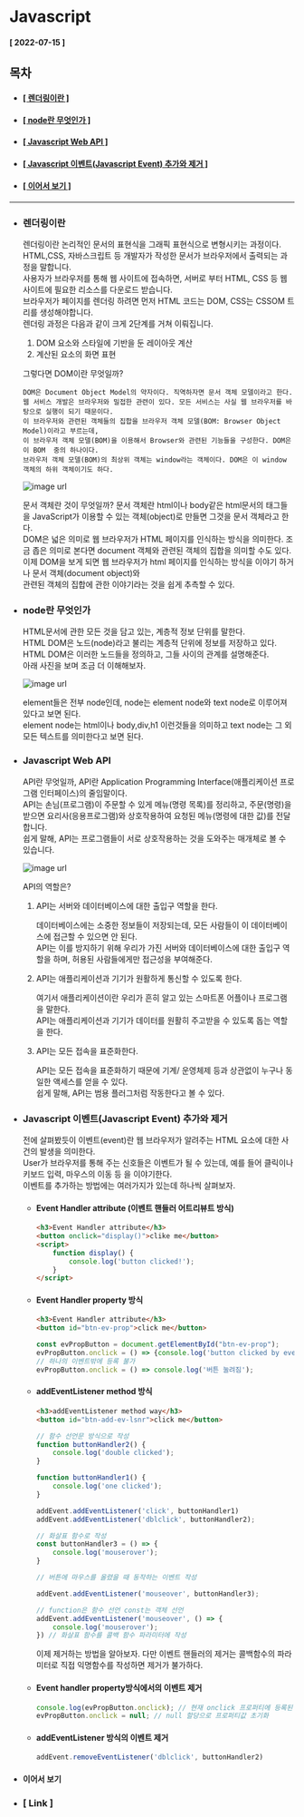 # Javascript  
  
  #### [ 2022-07-15 ]  
    
## 목차  
  * #### [[ 렌더링이란 ]](#렌더링이란)
  * #### [[ node란 무엇인가 ]](#node란-무엇인가)
  * #### [[ Javascript Web API ]](#javascript-web-api)
  * #### [[ Javascript 이벤트(Javascript Event) 추가와 제거 ]](#javascript-이벤트javascript-event-추가와-제거)
  * #### [[ 이어서 보기 ]](#이어서-보기)
    
      
-----------------------------------------------------------------------------------------------------------------------------------------------------    
   
* ### 렌더링이란  

  렌더링이란 논리적인 문서의 표현식을 그래픽 표현식으로 변형시키는 과정이다.     
  HTML,CSS, 자바스크립트 등 개발자가 작성한 문서가 브라우저에서 출력되는 과정을 말합니다.  
  사용자가 브라우저를 통해 웹 사이트에 접속하면, 서버로 부터 HTML, CSS 등 웹 사이트에 필요한 리소스를 다운로드 받습니다.   
  브라우저가 페이지를 렌더링 하려면 먼저 HTML 코드는 DOM, CSS는 CSSOM 트리를 생성해야합니다.  
  렌더링 과정은 다음과 같이 크게 2단계를 거쳐 이뤄집니다.
  
  1) DOM 요소와 스타일에 기반을 둔 레이아웃 계산  
  2) 계산된 요소의 화면 표현  
    
  그렇다면 DOM이란 무엇일까?  
    
      DOM은 Document Object Model의 약자이다. 직역하자면 문서 객체 모델이라고 한다.  
      웹 서비스 개발은 브라우저와 밀접한 관련이 있다. 모든 서비스는 사실 웹 브라우저를 바탕으로 실행이 되기 때문이다.    
      이 브라우저와 관련된 객체들의 집합을 브라우저 객체 모델(BOM: Browser Object Model)이라고 부르는데,       
      이 브라우저 객체 모델(BOM)을 이용해서 Browser와 관련된 기능들을 구성한다. DOM은 이 BOM  중의 하나이다.   
      브라우저 객체 모델(BOM)의 최상위 객체는 window라는 객체이다. DOM은 이 window 객체의 하위 객체이기도 하다.  
        
  ![image url](https://github.com/12OneTwo12/TIL/blob/main/Javascript/1_5IGcw4wzFutYn82PePUNag.jpg?raw=true)  
    
  문서 객체란 것이 무엇일까? 문서 객체란 html이나 body같은 html문서의 태그들을 JavaScript가 이용할 수 있는 객체(object)로 만들면 그것을 문서 객체라고 한다.   
  DOM은 넓은 의미로 웹 브라우저가 HTML 페이지를 인식하는 방식을 의미한다. 조금 좁은 의미로 본다면 document 객체와 관련된 객체의 집합을 의미할 수도 있다.  
  이제 DOM을 보게 되면 웹 브라우저가 html 페이지를 인식하는 방식을 이야기 하거나 문서 객체(document object)와  
  관련된 객체의 집합에 관한 이야기라는 것을 쉽게 추측할 수 있다.  
    
* ### node란 무엇인가    
  
  HTML문서에 관한 모든 것을 담고 있는, 계층적 정보 단위를 말한다.  
  HTML DOM은 노드(node)라고 불리는 계층적 단위에 정보를 저장하고 있다.  
  HTML DOM은 이러한 노드들을 정의하고, 그들 사이의 관계를 설명해준다.  
  아래 사진을 보며 조금 더 이해해보자.  
     
  ![image url](https://github.com/12OneTwo12/TIL/blob/main/Javascript/%EB%8B%A4%EC%9A%B4%EB%A1%9C%EB%93%9C1515151515151551%20(2).png?raw=true)  
    
  element들은 전부 node인데, node는 element node와 text node로 이루어져있다고 보면 된다.  
  element node는 html이나 body,div,h1 이런것들을 의미하고 text node는 그 외 모든 텍스트를 의미한다고 보면 된다.  
    
* ### Javascript Web API

  API란 무엇일까, API란 Application Programming Interface(애플리케이션 프로그램 인터페이스)의 줄임말이다.  
  API는 손님(프로그램)이 주문할 수 있게 메뉴(명령 목록)를 정리하고, 주문(명령)을 받으면 요리사(응용프로그램)와 상호작용하여 요청된 메뉴(명령에 대한 값)를 전달합니다.  
  쉽게 말해, API는 프로그램들이 서로 상호작용하는 것을 도와주는 매개체로 볼 수 있습니다.  
    
  ![image url](https://github.com/12OneTwo12/TIL/blob/main/Javascript/API-%EC%89%BD%EA%B2%8C-%EC%95%8C%EC%95%84%EB%B3%B4%EA%B8%B0.png?raw=true)  
    
    API의 역할은?  
      
  1. API는 서버와 데이터베이스에 대한 출입구 역할을 한다.  

      데이터베이스에는 소중한 정보들이 저장되는데, 모든 사람들이 이 데이터베이스에 접근할 수 있으면 안 된다.   
      API는 이를 방지하기 위해 우리가 가진 서버와 데이터베이스에 대한 출입구 역할을 하며, 허용된 사람들에게만 접근성을 부여해준다.  
       
  2. API는 애플리케이션과 기기가 원활하게 통신할 수 있도록 한다.  

      여기서 애플리케이션이란 우리가 흔히 알고 있는 스마트폰 어플이나 프로그램을 말한다.   
      API는 애플리케이션과 기기가 데이터를 원활히 주고받을 수 있도록 돕는 역할을 한다.  
       
  3. API는 모든 접속을 표준화한다.  

      API는 모든 접속을 표준화하기 때문에 기계/ 운영체제 등과 상관없이 누구나 동일한 액세스를 얻을 수 있다.  
      쉽게 말해, API는 범용 플러그처럼 작동한다고 볼 수 있다.  
     
       
* ### Javascript 이벤트(Javascript Event) 추가와 제거  

  전에 살펴봤듯이 이벤트(event)란 웹 브라우저가 알려주는 HTML 요소에 대한 사건의 발생을 의미한다.  
  User가 브라우저를 통해 주는 신호들은 이벤트가 될 수 있는데, 예를 들어 클릭이나 키보드 입력, 마우스의 이동 등 을 이야기한다.  
  이벤트를 추가하는 방법에는 여러가지가 있는데 하나씩 살펴보자.  
    
   * #### Event Handler attribute (이벤트 핸들러 어트리뷰트 방식)  

      ```html
      <h3>Event Handler attribute</h3>
      <button onclick="display()">clike me</button>
      <script>
          function display() {
              console.log('button clicked!');
          }
      </script>
      ```  
        
   * #### Event Handler property 방식  

      ```html
      <h3>Event Handler attribute</h3>
      <button id="btn-ev-prop">click me</button>
      ```  
      ```javascript
      const evPropButton = document.getElementById("btn-ev-prop");
      evPropButton.onclick = () => {console.log('button clicked by event property');}
      // 하나의 이벤트밖에 등록 불가
      evPropButton.onclick = () => console.log('버튼 눌려짐');
      ```
        
   * #### addEventListener method 방식  

      ```html
      <h3>addEventListener method way</h3>
      <button id="btn-add-ev-lsnr">click me</button>
      ```
      ```javascript
      // 함수 선언문 방식으로 작성
      function buttonHandler2() {
          console.log('double clicked');
      }

      function buttonHandler1() {
          console.log('one clicked');
      }

      addEvent.addEventListener('click', buttonHandler1)
      addEvent.addEventListener('dblclick', buttonHandler2);

      // 화살표 함수로 작성
      const buttonHandler3 = () => {
          console.log('mouserover');
      }

      // 버튼에 마우스를 올렸을 때 동작하는 이벤트 작성

      addEvent.addEventListener('mouseover', buttonHandler3);

      // function은 함수 선언 const는 객체 선언
      addEvent.addEventListener('mouseover', () => { 
          console.log('mouserover');
      }) // 화살표 함수를 콜백 함수 파라미터에 작성
      ```  
        
      이제 제거하는 방법을 알아보자.  다만 이벤트 핸들러의 제거는 콜백함수의 파라미터로 직접 익명함수를 작성하면 제거가 불가하다.  
        
   * #### Event handler property방식에서의 이벤트 제거  

      ```javascript
      console.log(evPropButton.onclick); // 현재 onclick 프로퍼티에 등록된 이벤트
      evPropButton.onclick = null; // null 할당으로 프로퍼티값 초기화
      ```  
        
   * #### addEventListener 방식의 이벤트 제거  

      ```javascript
      addEvent.removeEventListener('dblclick', buttonHandler2)
      ```  
         
 * #### 이어서 보기  
 * ### [ Link ]
